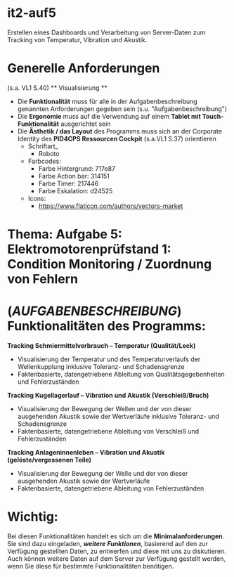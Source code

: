 # it2-auf5
Erstellen eines Dashboards und Verarbeitung von Server-Daten zum Tracking von Temperatur, Vibration und Akustik.

# Generelle Anforderungen
(s.a. VL1 S.40)
** Visualisierung **
- Die **Funktionalität** muss für alle in der Aufgabenbeschreibung genannten Anforderungen gegeben sein (s.u. "Aufgabenbeschreibung")
- Die **Ergonomie** muss auf die Verwendung auf einem **__Tablet mit Touch-Funktionalität__** ausgerichtet sein
- Die **Ästhetik / das Layout** des Programms muss sich an der Corporate Identity des **__PID4CPS Ressourcen Cockpit__** (s.a.VL1 S.37) orientieren
  - Schriftart_
    - Roboto
  - Farbcodes:
    - Farbe Hintergrund: 717e87
    - Farbe Action bar: 314151
    - Farbe Timer: 217446
    - Farbe Eskalation: d24525
  - Icons:
    - <https://www.flaticon.com/authors/vectors-market>

# Thema: Aufgabe 5: Elektromotorenprüfstand 1: Condition Monitoring / Zuordnung von Fehlern

# (_AUFGABENBESCHREIBUNG_) Funktionalitäten des Programms:
**Tracking Schmiermittelverbrauch – Temperatur (Qualität/Leck)**
- Visualisierung der Temperatur und des Temperaturverlaufs der Wellenkupplung inklusive Toleranz- und Schadensgrenze
- Faktenbasierte, datengetriebene Ableitung von Qualitätsgegebenheiten und Fehlerzuständen

**Tracking Kugellagerlauf – Vibration und Akustik (Verschleiß/Bruch)**
- Visualisierung der Bewegung der Wellen und der von dieser ausgehenden Akustik sowie der Wertverläufe inklusive Toleranz- und Schadensgrenze
- Faktenbasierte, datengetriebene Ableitung von Verschleiß und Fehlerzuständen

**Tracking Anlageninnenleben – Vibration und Akustik (gelöste/vergessenen Teile)**
- Visualisierung der Bewegung der Welle und der von dieser ausgehenden Akustik sowie der Wertverläufe
- Faktenbasierte, datengetriebene Ableitung von Fehlerzuständen

# Wichtig:
Bei diesen Funktionalitäten handelt es sich um die **Minimalanforderungen**. Sie sind dazu eingeladen, **_weitere Funktionen_**, basierend auf den zur Verfügung gestellten Daten, zu entwerfen und diese mit uns zu diskutieren. Auch können weitere Daten auf dem Server zur Verfügung gestellt werden, wenn Sie diese für bestimmte Funktionalitäten benötigen.
